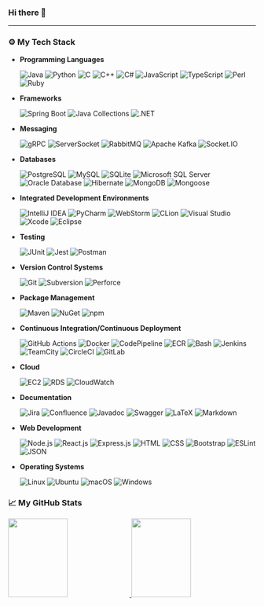 ### Hi there 👋

---
### :gear: My Tech Stack

* **Programming Languages**

  ![Java](https://img.shields.io/badge/-Java-FFFFFF?style=flat&logo=openjdk&logoColor=007396)
  ![Python](https://img.shields.io/badge/-Python-FFFFFF?style=flat&logo=python&logoColor=3776AB)
  ![C](https://img.shields.io/badge/-C-FFFFFF?style=flat&logo=C&logoColor=A8B9CC)
  ![C++](https://img.shields.io/badge/-C++-FFFFFF?style=flat&logo=C%2B%2B&logoColor=00599C)
  ![C#](https://img.shields.io/badge/-C%23-FFFFFF?style=flat&logo=CSharp&logoColor=239120)
  ![JavaScript](https://img.shields.io/badge/-JavaScript-FFFFFF?style=flat&logo=javascript&logoColor=F7DF1E)
  ![TypeScript](https://img.shields.io/badge/-TypeScript-FFFFFF?style=flat&logo=typescript&logoColor=3178C6)
  ![Perl](https://img.shields.io/badge/-Perl-FFFFFF?style=flat&logo=Perl&logoColor=39457E)
  ![Ruby](https://img.shields.io/badge/-Ruby-FFFFFF?style=flat&logo=Ruby&logoColor=CC342D)

* **Frameworks**

  ![Spring Boot](https://img.shields.io/badge/-Spring%20Boot-FFFFFF?style=flat&logo=SpringBoot&logoColor=6DB33F)
  ![Java Collections](https://img.shields.io/badge/-Java%20Collections-FFFFFF?style=flat&logo=openjdk&logoColor=000000)
  ![.NET](https://img.shields.io/badge/-.NET-FFFFFF?style=flat&logo=DotNet&logoColor=512BD4)
  
* **Messaging**

  ![gRPC](https://img.shields.io/badge/-gRPC-FFFFFF?style=flat&logo=google&logoColor=4285F4)
  ![ServerSocket](https://img.shields.io/badge/-ServerSocket-FFFFFF?style=flat&logo=openjdk&logoColor=000000)
  ![RabbitMQ](https://img.shields.io/badge/-RabbitMQ-FFFFFF?style=flat&logo=rabbitmq&logoColor=FF6600)
  ![Apache Kafka](https://img.shields.io/badge/-Apache%20Kafka-FFFFFF?style=flat&logo=apachekafka&logoColor=231F20)
  ![Socket.IO](https://img.shields.io/badge/-Socket.IO-FFFFFF?style=flat&logo=socketdotio&logoColor=010101)

* **Databases**

  ![PostgreSQL](https://img.shields.io/badge/-PostgreSQL-FFFFFF?style=flat&logo=postgresql&logoColor=4169E1)
  ![MySQL](https://img.shields.io/badge/-MySQL-FFFFFF?style=flat&logo=MySQL&logoColor=4479A1)
  ![SQLite](https://img.shields.io/badge/-SQLite-FFFFFF?style=flat&logo=SQLite&logoColor=003B57)
  ![Microsoft SQL Server](https://img.shields.io/badge/-Microsoft%20SQL%20Server-FFFFFF?style=flat&logo=MicrosoftSQLServer&logoColor=CC2927)
  ![Oracle Database](https://img.shields.io/badge/-Oracle%20Database-FFFFFF?style=flat&logo=Oracle&logoColor=F80000)
  ![Hibernate](https://img.shields.io/badge/-Hibernate-FFFFFF?style=flat&logo=hibernate&logoColor=59666C)
  ![MongoDB](https://img.shields.io/badge/-MongoDB-FFFFFF?style=flat&logo=mongodb&logoColor=47A248)
  ![Mongoose](https://img.shields.io/badge/-Mongoose-FFFFFF?style=flat&logo=mongoose&logoColor=F80000)

* **Integrated Development Environments**

  ![IntelliJ IDEA](https://img.shields.io/badge/-IntelliJ%20IDEA-FFFFFF?style=flat&logo=IntelliJIDEA&logoColor=000000)
  ![PyCharm](https://img.shields.io/badge/-PyCharm-FFFFFF?style=flat&logo=PyCharm&logoColor=000000)
  ![WebStorm](https://img.shields.io/badge/-WebStorm-FFFFFF?style=flat&logo=WebStorm&logoColor=000000)
  ![CLion](https://img.shields.io/badge/-CLion-FFFFFF?style=flat&logo=clion&logoColor=000000)
  ![Visual Studio](https://img.shields.io/badge/-Visual%20Studio-FFFFFF?style=flat&logo=visual-studio&logoColor=5C2D91)
  ![Xcode](https://img.shields.io/badge/-Xcode-FFFFFF?style=flat&logo=xcode&logoColor=147EFB)
  ![Eclipse](https://img.shields.io/badge/-Eclipse-FFFFFF?style=flat&logo=eclipseide&logoColor=2C2255)
    
* **Testing**
  
  ![JUnit](https://img.shields.io/badge/-JUnit-FFFFFF?style=flat&logo=JUnit5&logoColor=25A162)
  ![Jest](https://img.shields.io/badge/-Jest-FFFFFF?style=flat&logo=Jest&logoColor=C21325)
  ![Postman](https://img.shields.io/badge/-Postman-FFFFFF?style=flat&logo=Postman&logoColor=FF6C37)

* **Version Control Systems**

  ![Git](https://img.shields.io/badge/-Git-FFFFFF?style=flat&logo=git&logoColor=F05032)
  ![Subversion](https://img.shields.io/badge/-Subversion-FFFFFF?style=flat&logo=subversion&logoColor=809CC9)
  ![Perforce](https://img.shields.io/badge/-Perforce-FFFFFF?style=flat&logo=perforce&logoColor=404040)
  
* **Package Management**

  ![Maven](https://img.shields.io/badge/-Apache%20Maven-FFFFFF?style=flat&logo=apache-maven&logoColor=C71A36)
  ![NuGet](https://img.shields.io/badge/-NuGet-FFFFFF?style=flat&logo=nuget&logoColor=004880)
  ![npm](https://img.shields.io/badge/-npm-FFFFFF?style=flat&logo=npm&logoColor=CB3837)
  
* **Continuous Integration/Continuous Deployment**

  ![GitHub Actions](https://img.shields.io/badge/-GitHub%20Actions-FFFFFF?style=flat&logo=githubactions&logoColor=2088FF)
  ![Docker](https://img.shields.io/badge/-Docker-FFFFFF?style=flat&logo=docker&logoColor=2496ED)
  ![CodePipeline](https://img.shields.io/badge/-AWS%20CodePipeline-FFFFFF?style=flat&logo=amazonaws&logoColor=232F3E)
  ![ECR](https://img.shields.io/badge/-Amazon%20ECR-FFFFFF?style=flat&logo=amazonaws&logoColor=232F3E)
  ![Bash](https://img.shields.io/badge/-Bash-FFFFFF?style=flat&logo=gnubash&logoColor=4EAA25)
  ![Jenkins](https://img.shields.io/badge/-Jenkins-FFFFFF?style=flat&logo=Jenkins&logoColor=D24939)
  ![TeamCity](https://img.shields.io/badge/-TeamCity-FFFFFF?style=flat&logo=TeamCity&logoColor=000000)
  ![CircleCI](https://img.shields.io/badge/-CircleCI-FFFFFF?style=flat&logo=circleci&logoColor=343434)
  ![GitLab](https://img.shields.io/badge/-GitLab-FFFFFF?style=flat&logo=gitlab&logoColor=FC6D26)
  
* **Cloud**

  ![EC2](https://img.shields.io/badge/-Amazon%20EC2-FFFFFF?style=flat&logo=amazonec2&logoColor=FF9900)
  ![RDS](https://img.shields.io/badge/-Amazon%20RDS-FFFFFF?style=flat&logo=amazonrds&logoColor=527FFF)
  ![CloudWatch](https://img.shields.io/badge/-Amazon%20CloudWatch-FFFFFF?style=flat&logo=amazoncloudwatch&logoColor=FF4F8B)
 
* **Documentation**

  ![Jira](https://img.shields.io/badge/-Jira-FFFFFF?style=flat&logo=JiraSoftware&logoColor=0052CC)
  ![Confluence](https://img.shields.io/badge/-Confluence-FFFFFF?style=flat&logo=Confluence&logoColor=172B4D)
  ![Javadoc](https://img.shields.io/badge/-Javadoc-FFFFFF?style=flat&logo=openjdk&logoColor=000000)
  ![Swagger](https://img.shields.io/badge/-Swagger-FFFFFF?style=flat&logo=Swagger&logoColor=85EA2D)
  ![LaTeX](https://img.shields.io/badge/-LaTeX-FFFFFF?style=flat&logo=LaTeX&logoColor=008080)
  ![Markdown](https://img.shields.io/badge/-Markdown-FFFFFF?style=flat&logo=Markdown&logoColor=000000)

* **Web Development**
  
  ![Node.js](https://img.shields.io/badge/-Node.js-FFFFFF?style=flat&logo=nodedotjs&logoColor=339933)
  ![React.js](https://img.shields.io/badge/-React.js-FFFFFF?style=flat&logo=react&logoColor=61DAFB)
  ![Express.js](https://img.shields.io/badge/-Express.js-FFFFFF?style=flat&logo=express&logoColor=000000)
  ![HTML](https://img.shields.io/badge/-HTML-FFFFFF?style=flat&logo=html5&logoColor=E34F26)
  ![CSS](https://img.shields.io/badge/-CSS-FFFFFF?style=flat&logo=css3&logoColor=1572B6)
  ![Bootstrap](https://img.shields.io/badge/-Bootstrap-FFFFFF?style=flat&logo=bootstrap&logoColor=7952B3)
  ![ESLint](https://img.shields.io/badge/-ESLint-FFFFFF?style=flat&logo=eslint&logoColor=4B32C3)
  ![JSON](https://img.shields.io/badge/-JSON-FFFFFF?style=flat&logo=JSON&logoColor=000000)

* **Operating Systems**

  ![Linux](https://img.shields.io/badge/-Linux-FFFFFF?style=flat&logo=linux&logoColor=FCC624)
  ![Ubuntu](https://img.shields.io/badge/-Ubuntu-FFFFFF?style=flat&logo=ubuntu&logoColor=E95420)
  ![macOS](https://img.shields.io/badge/-macOS-FFFFFF?style=flat&logo=macos&logoColor=000000)
  ![Windows](https://img.shields.io/badge/-Windows-FFFFFF?style=flat&logo=windows&logoColor=0078D6)

### &#x1f4c8;  My GitHub Stats
<p align="left">  
  <a href="https://github.com/mujingw">
      <img width="49%" height="160em" src="https://github-readme-stats.vercel.app/api?username=mujingw&show_icons=true&theme=algolia&include_all_commits=true&count_private=true"/>
      <img width="49%" height="160em" src="https://github-readme-streak-stats.herokuapp.com/?user=mujingw&theme=algolia"/>
  </a>
</p>
